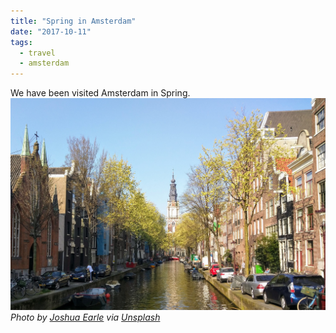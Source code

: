 ```yaml
---
title: "Spring in Amsterdam"
date: "2017-10-11"
tags:
  - travel
  - amsterdam
---
```


We have been visited Amsterdam in Spring.
![](amsterdam-01.jpg) _Photo by
[Joshua Earle](https://unsplash.com/@joshuaearle) via
[Unsplash](https://unsplash.com/@joshuaearle?photo=-87JyMb9ZfU)_
